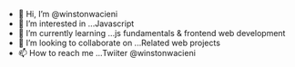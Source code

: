 - 👋 Hi, I’m @winstonwacieni
- 👀 I’m interested in ...Javascript
- 🌱 I’m currently learning ...js fundamentals & frontend web development
- 💞️ I’m looking to collaborate on ...Related web projects
- 📫 How to reach me ...Twiiter @winstonwacieni

<!---
winstonwacieni/winstonwacieni is a ✨ special ✨ repository because its `README.md` (this file) appears on your GitHub profile.
You can click the Preview link to take a look at your changes.
--->
